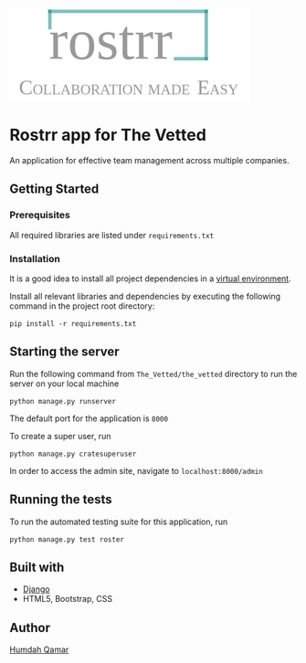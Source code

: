 ![Screenshot](https://github.com/HumdahQamar/The_Vetted/blob/master/the_vetted/roster/static/roster/rostrr_index_large.png)

# Rostrr app for The Vetted
An application for effective team management across multiple companies.

## Getting Started

### Prerequisites
All required libraries are listed under ```requirements.txt```

### Installation
It is a good idea to install all project dependencies in a [virtual environment](https://docs.python-guide.org/dev/virtualenvs/).

Install all relevant libraries and dependencies by executing the following command in the project root directory:
```shell
pip install -r requirements.txt
```

## Starting the server
Run the following command from ```The_Vetted/the_vetted``` directory to run the server on your local machine
```shell
python manage.py runserver
```
The default port for the application is ```8000```

To create a super user, run
```shell
python manage.py cratesuperuser
```

In order to access the admin site, navigate to ```localhost:8000/admin```

## Running the tests
To run the automated testing suite for this application, run
```shell
python manage.py test roster
```

## Built with
* [Django](https://docs.djangoproject.com/en/2.1/)
* HTML5, Bootstrap, CSS

## Author
[Humdah Qamar](https://github.com/HumdahQamar)